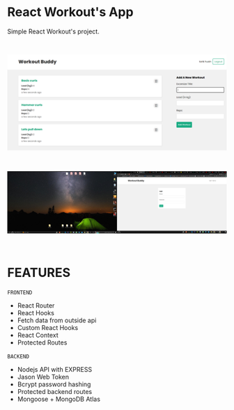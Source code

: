 # React Workout's App

Simple React Workout's project.

</br>

![](imgs/2.png)

</br>

![](imgs/3.png)

</br>



# FEATURES

`FRONTEND`

- React Router 
- React Hooks
- Fetch data from outside api
- Custom React Hooks
- React Context
- Protected Routes 


`BACKEND`

- Nodejs API with EXPRESS
- Jason Web Token
- Bcrypt password hashing
- Protected backend routes
- Mongoose + MongoDB Atlas

